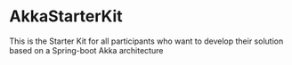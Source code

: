 # AkkaStarterKit
This is the Starter Kit for all participants who want to develop their solution based on a Spring-boot Akka architecture
